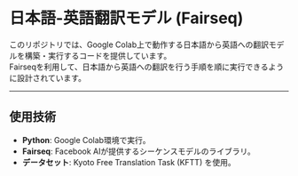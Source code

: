 # 日本語-英語翻訳モデル (Fairseq)

このリポジトリでは、Google Colab上で動作する日本語から英語への翻訳モデルを構築・実行するコードを提供しています。  
Fairseqを利用して、日本語から英語への翻訳を行う手順を順に実行できるように設計されています。

---

## 使用技術
- **Python**: Google Colab環境で実行。
- **Fairseq**: Facebook AIが提供するシーケンスモデルのライブラリ。
- **データセット**: Kyoto Free Translation Task (KFTT) を使用。